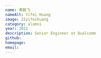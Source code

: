 ```yaml
---
name: 黄毅飞
nameAlt: Yifei Huang
image: 22yifeihuang
category: alumni
year: 2022
description: Senior Engineer at Qualcomm
github: 
homepage: 
email: 
---
```



